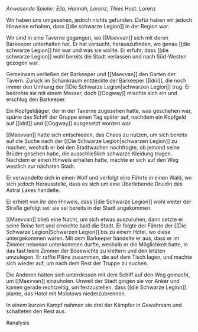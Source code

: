 _Anwesende Spieler: Ella, Hannah, Lorenz, Thies_
Host: Lorenz

Wir haben uns umgesehen, jedoch nichts gefunden. Dafür haben wir jedoch Hinweise erhalten, dass [[die schwarze Legion]] in der Region war.

Wir sind in eine Taverne gegangen, wo [[Maevvan]] sich mit deren Barkeeper unterhalten hat. Er hat versucht, herauszufinden, wo genau [[die schwarze Legion]] hin war und was sie wollte. Er erfuhr, dass [[die schwarze Legion]] wohl bereits die Stadt verlassen und nach Süd-Westen gezogen war.

Gemeinsam verließen der Barkeeper und [[Maevvan]] den Garten der Tavern. Zurück im Schankraum entdeckte der Barkeeper [[Idril]], die noch immer den Umhang der [[Die Schwarze Legion|schwarzen Legion]] trug. Er bedrohte sie mit einem Messer, doch [[Oogway]] mischte sich ein und erschlug den Barkeeper.

Ein Kopfgeldjäger, der in der Taverne zugesehen hatte, was geschehen war, spürte das Schiff der Gruppe einen Tag später auf, nachdem ein Kopfgeld auf [[Idril]] und [[Oogway]] ausgesetzt worden war.

[[Maevvan]] hatte sich entschieden, das Chaos zu nutzen, um sich bereits auf die Suche nach der [[Die Schwarze Legion|schwarzen Legion]] zu machen, weshalb er bei den Stadtwachen nachfragte, ob jemand seine Brüder gesehen habe, die ausschließlich schwarze Kleidung trugen. Nachdem er einen Hinweis erhalten hatte, machte er sich auf den Weg westlich zur nächsten Stadt.

Er verwandelte sich in einen Wolf und verfolgt eine Fährte in einen Wald, wo sich jedoch Herausstelle, dass es sich um eine Überlebende Druidin des Astral Lakes handelte.

Er erhielt von ihr den Hinweis, dass [[die Schwarze Legion]] wohl weiter der Straße gefolgt sei; sie sei bereits in der Stadt angekommen.

[[Maevvan]] blieb eine Nacht, um sich etwas auszuruhen, dann setzte er seine Reise fort und erreichte bald die Stadt. Er folgte der Fährte der [[Die Schwarze Legion|Schwarzen Legion]] bis zu einem Hotel, wo diese untergekommen waren. Mit dem Barkeeper handelte er aus, dass er im Zimmer nebenan unterkommen durfte, weshalb er die Möglichkeit hatte, in das fast leere Zimmer der Bösewichte zu klettern und den letzten umzulegen. Er raffte Pläne zusammen, die auf dem Tisch lagen, und machte sich wieder auf, um nach dem Rest der Truppe zu suchen.

Die Anderen hatten sich unterdessen mit dem Schiff auf den Weg gemacht, um [[Maevvan]] einzuholen. Unweit der Stadt gingen sie vor Anker und kamen gerade rechtzeitig, um festzustellen, dass [[die Schwarze Legion]] plante, das Hotel mit Molotows niederzubrennen.

In einem kurzen Kampf nahmen sie drei der Kämpfer in Gewahrsam und schalteten den Rest aus.

#analysis